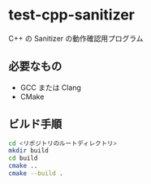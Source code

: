 # test-cpp-sanitizer

C++ の Sanitizer の動作確認用プログラム

## 必要なもの

- GCC または Clang
- CMake

## ビルド手順

```bash
cd <リポジトリのルートディレクトリ>
mkdir build
cd build
cmake ..
cmake --build .
```
